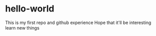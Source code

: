 # hello-world
This is my first repo and github experience
Hope that it'll be interesting learn new things
